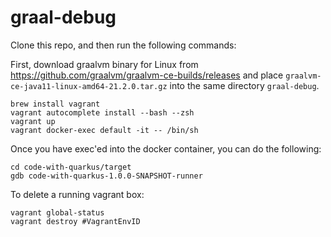 # graal-debug

Clone this repo, and then run the following commands:

First, download graalvm binary for Linux from https://github.com/graalvm/graalvm-ce-builds/releases and place `graalvm-ce-java11-linux-amd64-21.2.0.tar.gz` into the same directory `graal-debug`.

```
brew install vagrant
vagrant autocomplete install --bash --zsh
vagrant up
vagrant docker-exec default -it -- /bin/sh
```

Once you have exec'ed into the docker container, you can do the following:

```
cd code-with-quarkus/target
gdb code-with-quarkus-1.0.0-SNAPSHOT-runner
```

To delete a running vagrant box:

```
vagrant global-status
vagrant destroy #VagrantEnvID
```
